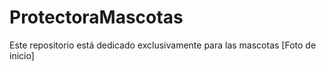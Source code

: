 # ProtectoraMascotas
Este repositorio está dedicado exclusivamente para las mascotas
[Foto de inicio]
